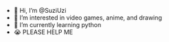 - 👋 Hi, I’m @SuziUzi
- 👀 I’m interested in video games, anime, and drawing
- 🌱 I’m currently learning python
- 😭 PLEASE HELP ME

<!---
SuziUzi/SuziUzi is a ✨ special ✨ repository because its `README.md` (this file) appears on your GitHub profile.
You can click the Preview link to take a look at your changes.
--->
